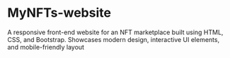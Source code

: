 # MyNFTs-website
A responsive front-end website for an NFT marketplace built using HTML, CSS, and Bootstrap. Showcases modern design, interactive UI elements, and mobile-friendly layout
